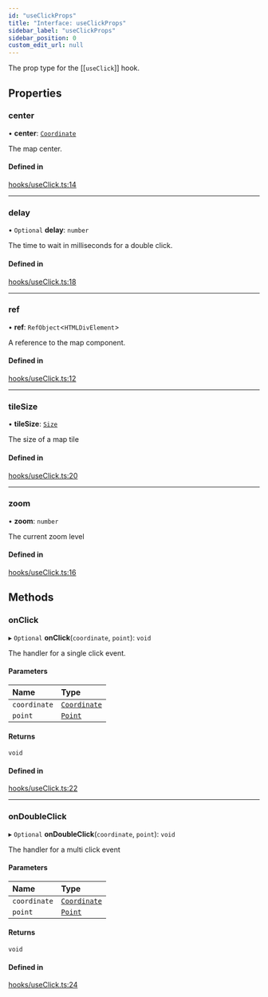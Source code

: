 ```yaml
---
id: "useClickProps"
title: "Interface: useClickProps"
sidebar_label: "useClickProps"
sidebar_position: 0
custom_edit_url: null
---
```


The prop type for the [[`useClick`]] hook.

## Properties

### center

• **center**: [`Coordinate`](Coordinate.md)

The map center.

#### Defined in

[hooks/useClick.ts:14](https://github.com/rob-blackbourn/jetblack-map/blob/0ed4bc5/src/hooks/useClick.ts#L14)

___

### delay

• `Optional` **delay**: `number`

The time to wait in milliseconds for a double click.

#### Defined in

[hooks/useClick.ts:18](https://github.com/rob-blackbourn/jetblack-map/blob/0ed4bc5/src/hooks/useClick.ts#L18)

___

### ref

• **ref**: `RefObject`<`HTMLDivElement`\>

A reference to the map component.

#### Defined in

[hooks/useClick.ts:12](https://github.com/rob-blackbourn/jetblack-map/blob/0ed4bc5/src/hooks/useClick.ts#L12)

___

### tileSize

• **tileSize**: [`Size`](Size.md)

The size of a map tile

#### Defined in

[hooks/useClick.ts:20](https://github.com/rob-blackbourn/jetblack-map/blob/0ed4bc5/src/hooks/useClick.ts#L20)

___

### zoom

• **zoom**: `number`

The current zoom level

#### Defined in

[hooks/useClick.ts:16](https://github.com/rob-blackbourn/jetblack-map/blob/0ed4bc5/src/hooks/useClick.ts#L16)

## Methods

### onClick

▸ `Optional` **onClick**(`coordinate`, `point`): `void`

The handler for a single click event.

#### Parameters

| Name | Type |
| :------ | :------ |
| `coordinate` | [`Coordinate`](Coordinate.md) |
| `point` | [`Point`](../modules.md#point) |

#### Returns

`void`

#### Defined in

[hooks/useClick.ts:22](https://github.com/rob-blackbourn/jetblack-map/blob/0ed4bc5/src/hooks/useClick.ts#L22)

___

### onDoubleClick

▸ `Optional` **onDoubleClick**(`coordinate`, `point`): `void`

The handler for a multi click event

#### Parameters

| Name | Type |
| :------ | :------ |
| `coordinate` | [`Coordinate`](Coordinate.md) |
| `point` | [`Point`](../modules.md#point) |

#### Returns

`void`

#### Defined in

[hooks/useClick.ts:24](https://github.com/rob-blackbourn/jetblack-map/blob/0ed4bc5/src/hooks/useClick.ts#L24)
